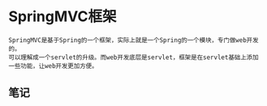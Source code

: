 # SpringMVC框架
```
SpringMVC是基于Spring的一个框架，实际上就是一个Spring的一个模块，专门做web开发的。
可以理解成一个servlet的升级。而web开发底层是servlet，框架是在servlet基础上添加一些功能，让web开发更加方便。
```
## 笔记
```

```